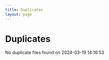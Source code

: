 ```yaml
---
title: Duplicates
layout: page
---
```


# Duplicates

No duplicate files found on 2024-03-19 14:16:53